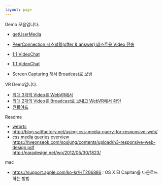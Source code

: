 ```yaml
---
layout: page
---
```


Demo 모음입니다.  

* [getUserMedia](https://jinfromkorea.github.io/hello-world/src/getusermedia/ "getUserMedia")  

* [PeerConnection 시스널링(offer & answer) 테스트용 Video 전송](https://jinfromkorea.github.io/hello-world/src/webrtc-peerconnection-with-firebase/ "PeerConnection with firebase")  
* [1:1 VideoChat](https://jinfromkorea.github.io/hello-world/src/webrtc/sample3/ "video call")  
* [1:1 VideoChat](/demo "WebRTC(video call) with firebase")  
* [Screen Capturing 해서 Broadcast로 보냄](https://jinfromkorea.github.io/hello-world/src/multiconnection_screen "WebVR")  

VR Demo입니다.  
* [최대 3개의 Video를 WebVR에서](https://jinfromkorea.github.io/hello-world/src/webvr-peerconnection "WebVR")  
* [최대 2개의 Video를 Broadcast로 보내고 WebVR에서 확인](https://jinfromkorea.github.io/hello-world/src/webvr-multiconnection "WebVR")  
* [원료야드](/demo/vr_yard.html "원료야드")

Readme  
* [webrtc](/readme/webrtc.html)
* http://blog.saltfactory.net/using-css-media-query-for-responsive-web/
* [css media queries overview](http://cssmediaqueries.com/overview.html) 
  https://hyeonseok.com/soojung/contents/upload/h3-responsive-web-design.pdf  
  http://naradesign.net/wp/2012/05/30/1823/  

mac 
* https://support.apple.com/ko-kr/HT206886 : OS X El Capitan을 다운로드하는 방법  